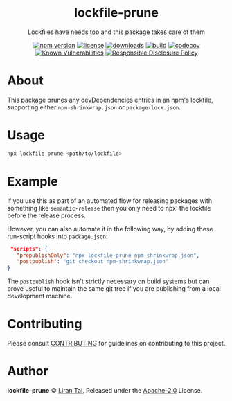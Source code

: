 <p align="center"><h1 align="center">
  lockfile-prune
</h1>

<p align="center">
  Lockfiles have needs too and this package takes care of them
</p>

<p align="center">
  <a href="https://www.npmjs.org/package/lockfile-prune"><img src="https://badgen.net/npm/v/lockfile-prune" alt="npm version"/></a>
  <a href="https://www.npmjs.org/package/lockfile-prune"><img src="https://badgen.net/npm/license/lockfile-prune" alt="license"/></a>
  <a href="https://www.npmjs.org/package/lockfile-prune"><img src="https://badgen.net/npm/dt/lockfile-prune" alt="downloads"/></a>
  <a href="https://travis-ci.org/lirantal/lockfile-prune"><img src="https://badgen.net/travis/lirantal/lockfile-prune" alt="build"/></a>
  <a href="https://codecov.io/gh/lirantal/lockfile-prune"><img src="https://badgen.net/codecov/c/github/lirantal/lockfile-prune" alt="codecov"/></a>
  <a href="https://snyk.io/test/github/lirantal/lockfile-prune"><img src="https://snyk.io/test/github/lirantal/lockfile-prune/badge.svg" alt="Known Vulnerabilities"/></a>
  <a href="./SECURITY.md"><img src="https://img.shields.io/badge/Security-Responsible%20Disclosure-yellow.svg" alt="Responsible Disclosure Policy" /></a>
</p>

# About

This package prunes any devDependencies entries in an npm's lockfile, supporting
either `npm-shrinkwrap.json` or `package-lock.json`.

# Usage

```bash
npx lockfile-prune <path/to/lockfile>
```

# Example

If you use this as part of an automated flow for releasing packages with
something like `semantic-release` then you only need to npx' the lockfile
before the release process.

However, you can also automate it in the following way, by adding these
run-script hooks into `package.json`:

```json
 "scripts": {
   "prepublishOnly": "npx lockfile-prune npm-shrinkwrap.json",
   "postpublish": "git checkout npm-shrinkwrap.json"
}
```

The `postpublish` hook isn't strictly necessary on build systems but
can prove useful to maintain the same git tree if you are publishing
from a local development machine.

# Contributing

Please consult [CONTRIBUTING](./CONTRIBUTING.md) for guidelines on contributing to this project.

# Author

**lockfile-prune** © [Liran Tal](https://github.com/lirantal), Released under the [Apache-2.0](./LICENSE) License.
